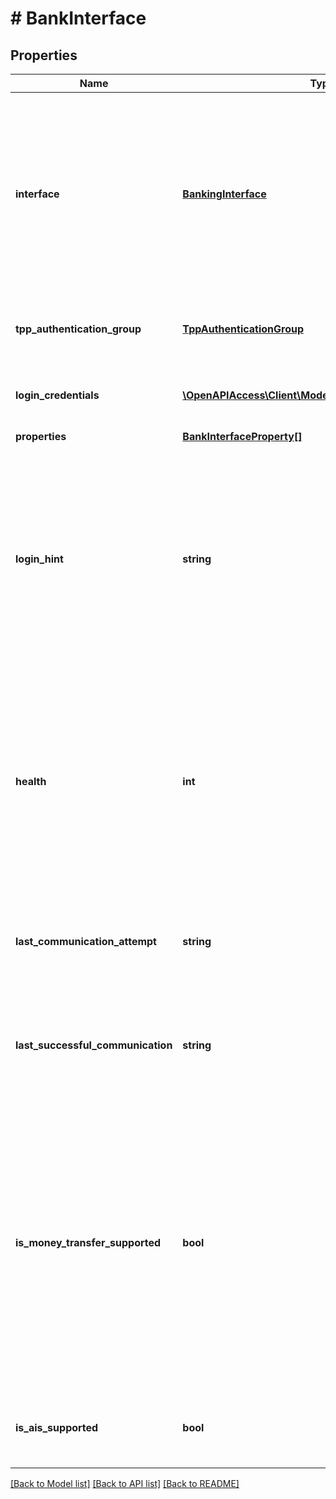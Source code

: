 # # BankInterface

## Properties

Name | Type | Description | Notes
------------ | ------------- | ------------- | -------------
**interface** | [**BankingInterface**](BankingInterface.md) | &lt;strong&gt;Type:&lt;/strong&gt; BankingInterface&lt;br/&gt; Bank interface. Possible values:&lt;br&gt;&lt;br&gt;&amp;bull; &lt;code&gt;WEB_SCRAPER&lt;/code&gt; - means that finAPI will parse data from the bank&#39;s online banking website.&lt;br&gt;&amp;bull; &lt;code&gt;FINTS_SERVER&lt;/code&gt; - means that finAPI will download data via the bank&#39;s FinTS server.&lt;br&gt;&amp;bull; &lt;code&gt;XS2A&lt;/code&gt; - means that finAPI will download data via the bank&#39;s XS2A interface.&lt;br&gt; |
**tpp_authentication_group** | [**TppAuthenticationGroup**](TppAuthenticationGroup.md) | &lt;strong&gt;Type:&lt;/strong&gt; TppAuthenticationGroup&lt;br/&gt; TPP Authentication Group which the bank interface is connected to |
**login_credentials** | [**\OpenAPIAccess\Client\Model\BankInterfaceLoginField[]**](BankInterfaceLoginField.md) | &lt;strong&gt;Type:&lt;/strong&gt; BankInterfaceLoginField&lt;br/&gt; Login fields for this interface (in the order that we suggest to show them to the user) |
**properties** | [**BankInterfaceProperty[]**](BankInterfaceProperty.md) |  |
**login_hint** | **string** | Login hint. Contains a German message for the user that explains what kind of credentials are expected.&lt;br/&gt;&lt;br/&gt;Please note that it is essential to always show the login hint to the user if there is one, as the credentials that finAPI requires for the bank might be different to the credentials that the user knows from his online banking.&lt;br/&gt;&lt;br/&gt;Also note that the contents of this field should always be interpreted as HTML, as the text might contain HTML tags for highlighted words, paragraphs, etc. |
**health** | **int** | The health status of this interface. This is a value between 0 and 100, depicting the percentage of successful communication attempts with the bank via this interface during the latest couple of bank connection imports or updates (across the entire finAPI system). Note that &#39;successful&#39; means that there was no technical error trying to establish a communication with the bank. Non-technical errors (like incorrect credentials) are regarded successful communication attempts. |
**last_communication_attempt** | **string** | Time of the last communication attempt with this interface during an import, update or connect interface (across the entire finAPI system). The value is returned in the format &#39;YYYY-MM-DD HH:MM:SS.SSS&#39; (german time). |
**last_successful_communication** | **string** | Time of the last successful communication with this interface during an import, update or connect interface (across the entire finAPI system). The value is returned in the format &#39;YYYY-MM-DD HH:MM:SS.SSS&#39; (german time). |
**is_money_transfer_supported** | **bool** | Whether this interface has the general capability to do money transfers. Note that it still depends on the specifics of an account whether you will actually be able to do money transfers for that account or not - see the field AccountInterface.capabilities for more. In general, you should prefer the field AccountInterface.capabilities to determine what kind of payments an account supports. This field here is meant to be used mainly for when you are planning to do standalone money transfers (finAPI Payment product, i.e. when you do not plan to import an account and thus will not have the data about the account&#39;s exact capabilities). |
**is_ais_supported** | **bool** | Whether this interface has the general capability to perform Account Information Services (AIS), i.e. if this interface can be used to download accounts, balances and transactions. |

[[Back to Model list]](../../README.md#models) [[Back to API list]](../../README.md#endpoints) [[Back to README]](../../README.md)
